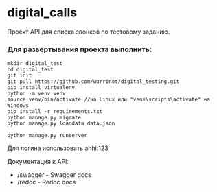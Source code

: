 # digital_calls
Проект API для списка звонков по тестовому заданию.

### Для развертывания проекта выполнить:
 ```
 mkdir digital_test
 cd digital_test
 git init
 git pull https://github.com/warrinot/digital_testing.git
 pip install virtualenv
 python -m venv venv
 source venv/bin/activate //на Linux или "venv\scripts\activate" на Windows
 pip install -r requirements.txt
 python manage.py migrate
 python manage.py loaddata data.json
 
 python manage.py runserver
 ```
 Для логина использовать ahhi:123
 
 Документация к API:
 - /swagger - Swagger docs
 - /redoc - Redoc docs
 
